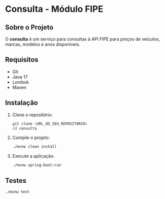 # Consulta - Módulo FIPE

## Sobre o Projeto

O **consulta** é um serviço para consultas à API FIPE para preços de veículos, marcas, modelos e anos disponíveis.

## Requisitos

- Git
- Java 17
- Lombok
- Maven

## Instalação

1. Clone o repositório:
    ```bash
    git clone <URL_DO_SEU_REPOSITORIO>
    cd consulta
    ```

2. Compile o projeto:
    ```bash
    ./mvnw clean install
    ```

3. Execute a aplicação:
    ```bash
    ./mvnw spring-boot:run
    ```


## Testes

```bash
./mvnw test
```
